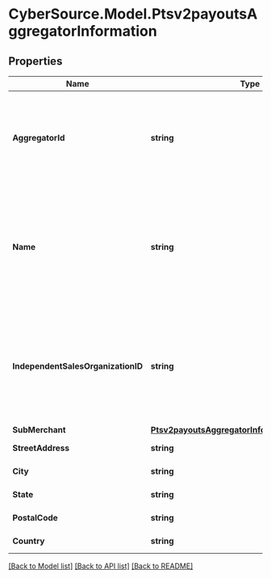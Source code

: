 # CyberSource.Model.Ptsv2payoutsAggregatorInformation
## Properties

Name | Type | Description | Notes
------------ | ------------- | ------------- | -------------
**AggregatorId** | **string** | Value that identifies you as a payment aggregator. Get this value from the processor.  | [optional] 
**Name** | **string** | Your payment aggregator business name. This field is conditionally required when aggregator id is present.  | [optional] 
**IndependentSalesOrganizationID** | **string** | Independent sales organization ID. This field is only used for Mastercard transactions submitted through PPGS.  | [optional] 
**SubMerchant** | [**Ptsv2payoutsAggregatorInformationSubMerchant**](Ptsv2payoutsAggregatorInformationSubMerchant.md) |  | [optional] 
**StreetAddress** | **string** | Acquirer street name. | [optional] 
**City** | **string** | Acquirer city. | [optional] 
**State** | **string** | Acquirer state. | [optional] 
**PostalCode** | **string** | Acquirer postal code. | [optional] 
**Country** | **string** | Acquirer country. | [optional] 

[[Back to Model list]](../README.md#documentation-for-models) [[Back to API list]](../README.md#documentation-for-api-endpoints) [[Back to README]](../README.md)

